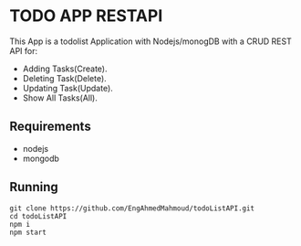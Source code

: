 # TODO APP RESTAPI
This App is a todolist Application with Nodejs/monogDB with a CRUD REST API for:
- Adding Tasks(Create).
- Deleting Task(Delete).
- Updating Task(Update).
- Show All Tasks(All).
## Requirements
- nodejs
- mongodb
## Running
```shell
git clone https://github.com/EngAhmedMahmoud/todoListAPI.git
cd todoListAPI
npm i
npm start
```